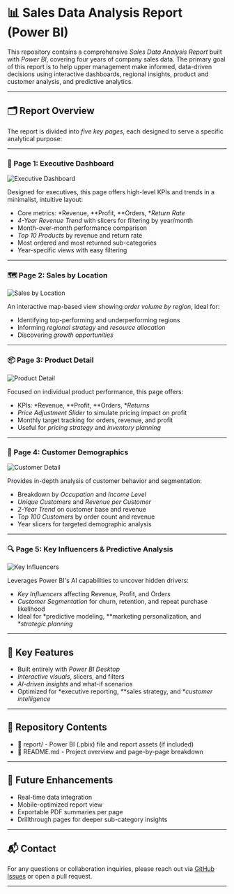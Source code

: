 # 📊 Sales Data Analysis Report (Power BI)

This repository contains a comprehensive *Sales Data Analysis Report* built with *Power BI*, covering four years of company sales data. The primary goal of this report is to help upper management make informed, data-driven decisions using interactive dashboards, regional insights, product and customer analysis, and predictive analytics.

---

## 🗂 Report Overview

The report is divided into *five key pages*, each designed to serve a specific analytical purpose:

---

### 📌 Page 1: Executive Dashboard

![Executive Dashboard](https://github.com/user-attachments/assets/604320c9-8477-4491-81b6-2b97db6b3657)

Designed for executives, this page offers high-level KPIs and trends in a minimalist, intuitive layout:

- Core metrics: *Revenue, **Profit, **Orders, **Return Rate*
- *4-Year Revenue Trend* with slicers for filtering by year/month
- Month-over-month performance comparison
- *Top 10 Products* by revenue and return rate
- Most ordered and most returned sub-categories
- Year-specific views with easy filtering

---

### 🗺 Page 2: Sales by Location

![Sales by Location](https://github.com/user-attachments/assets/15cac93e-a762-4eea-ae3d-ac26ec64e186)

An interactive map-based view showing *order volume by region*, ideal for:

- Identifying top-performing and underperforming regions
- Informing *regional strategy* and *resource allocation*
- Discovering *growth opportunities*

---

### 📦 Page 3: Product Detail

![Product Detail](https://github.com/user-attachments/assets/943902ee-2e24-418a-8943-c8f5e719fb7e)

Focused on individual product performance, this page offers:

- KPIs: *Revenue, **Profit, **Orders, **Returns*
- *Price Adjustment Slider* to simulate pricing impact on profit
- Monthly target tracking for orders, revenue, and profit
- Useful for *pricing strategy* and *inventory planning*

---

### 👥 Page 4: Customer Demographics

![Customer Detail](https://github.com/user-attachments/assets/b9fdbf57-3085-4d82-8186-fd15ab6433fc)

Provides in-depth analysis of customer behavior and segmentation:

- Breakdown by *Occupation* and *Income Level*
- *Unique Customers* and *Revenue per Customer*
- *2-Year Trend* on customer base and revenue
- *Top 100 Customers* by order count and revenue
- Year slicers for targeted demographic analysis

---

### 🔍 Page 5: Key Influencers & Predictive Analysis

![Key Influencers](https://github.com/user-attachments/assets/211098647/443228329-9d699d82-93f2-449a-b6b8-6574caa97788)

Leverages Power BI's AI capabilities to uncover hidden drivers:

- *Key Influencers* affecting Revenue, Profit, and Orders
- *Customer Segmentation* for churn, retention, and repeat purchase likelihood
- Ideal for *predictive modeling, **marketing personalization, and **strategic planning*

---

## 🚀 Key Features

- Built entirely with *Power BI Desktop*
- *Interactive visuals*, slicers, and filters
- *AI-driven insights* and what-if scenarios
- Optimized for *executive reporting, **sales strategy, and **customer intelligence*

---

## 📁 Repository Contents

- 📂 report/ - Power BI (.pbix) file and report assets (if included)
- 📄 README.md - Project overview and page-by-page breakdown

---

## 🧠 Future Enhancements

- Real-time data integration
- Mobile-optimized report view
- Exportable PDF summaries per page
- Drillthrough pages for deeper sub-category insights

---

## 📬 Contact

For any questions or collaboration inquiries, please reach out via [GitHub Issues](https://github.com/your-repo/issues) or open a pull request.

---
